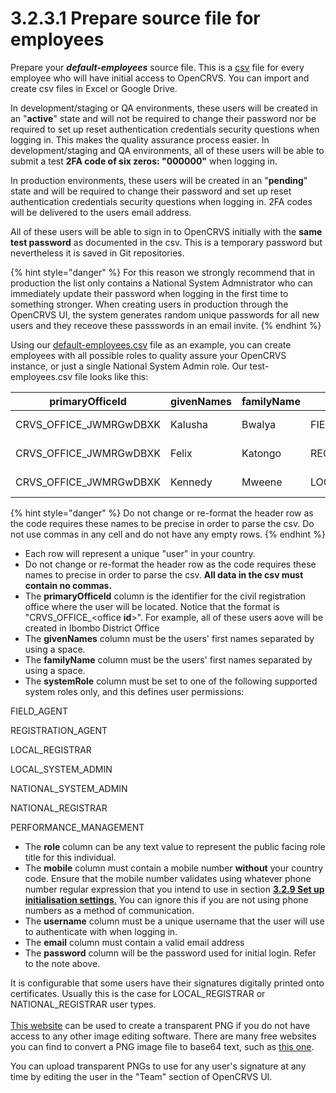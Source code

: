 # 3.2.3.1 Prepare source file for employees

Prepare your _**default-employees**_ source file. This is a [csv](https://en.wikipedia.org/wiki/Comma-separated\_values) file for every employee who will have initial access to OpenCRVS. You can import and create csv files in Excel or Google Drive.

In development/staging or QA environments, these users will be created in an "**active**" state and will not be required to change their password nor be required to set up reset authentication credentials security questions when logging in. This makes the quality assurance process easier. In development/staging and QA environments, all of these users will be able to submit a test **2FA code of six zeros: "000000"** when logging in.

In production environments, these users will be created in an "**pending**" state and will be required to change their password and set up reset authentication credentials security questions when logging in. 2FA codes will be delivered to the users email address.

All of these users will be able to sign in to OpenCRVS initially with the **same test password** as documented in the csv.  This is a temporary password but nevertheless it is saved in Git repositories.

{% hint style="danger" %}
For this reason we strongly recommend that in production the list only contains a National System Admnistrator who can immediately update their password when logging in the first time to something stronger. When creating users in production through the OpenCRVS UI, the system generates random unique passwords for all new users and they receove these passswords in an email invite.
{% endhint %}

Using our [default-employees.csv](https://github.com/opencrvs/opencrvs-countryconfig/blob/develop/src/data-seeding/employees/source/default-employees.csv) file as an example, you can create employees with all possible roles to quality assure your OpenCRVS instance, or just a single National System Admin role. Our test-employees.csv file looks like this:

| primaryOfficeId          | givenNames | familyName | systemRole          | role               | mobile     | username  | email                      | password |
| ------------------------ | ---------- | ---------- | ------------------- | ------------------ | ---------- | --------- | -------------------------- | -------- |
| CRVS\_OFFICE\_JWMRGwDBXK | Kalusha    | Bwalya     | FIELD\_AGENT        | Social Worker      | 0911111111 | k.bwalya  | kalushabwalya@gmail.com  | test     |
| CRVS\_OFFICE\_JWMRGwDBXK | Felix      | Katongo    | REGISTRATION\_AGENT | Registration Agent | 0922222222 | f.katongo | felixkatongo@gmail.com | test     |
| CRVS\_OFFICE\_JWMRGwDBXK | Kennedy    | Mweene     | LOCAL\_REGISTRAR    | Local Registrar    | 0933333333 | k.mweene  | kennedymweene@gmail.com | test     |

{% hint style="danger" %}
Do not change or re-format the header row as the code requires these names to be precise in order to parse the csv. Do not use commas in any cell and do not have any empty rows.
{% endhint %}

* Each row will represent a unique "user" in your country.
* Do not change or re-format the header row as the code requires these names to precise in order to parse the csv. **All data in the csv must contain no commas.**
* The **primaryOfficeId** column is the identifier for the civil registration office where the user will be located. Notice that the format is "CRVS\_OFFICE\_\<office **id**>". For example, all of these users aove will be created in Ibombo District Office
* The **givenNames** column must be the users' first names separated by using a space.
* The **familyName** column must be the users' first names separated by using a space.
* The **systemRole** column must be set to one of the following supported system roles only, and this defines user permissions:

FIELD\_AGENT

REGISTRATION\_AGENT

LOCAL\_REGISTRAR

LOCAL\_SYSTEM\_ADMIN

NATIONAL\_SYSTEM\_ADMIN

NATIONAL\_REGISTRAR

PERFORMANCE\_MANAGEMENT

* The **role** column can be any text value to represent the public facing role title for this individual.
* The **mobile** column must contain a mobile number **without** your country code. Ensure that the mobile number validates using whatever phone number regular expression that you intend to use in section [**3.2.9 Set up initialisation settings**.](../3.2.8-set-up-application-settings.md)  You can ignore this if you are not using phone numbers as a method of communication.
* The **username** column must be a unique username that the user will use to authenticate with when logging in.
* The **email** column must contain a valid email address
* The **password** column will be the password used for initial login.  Refer to the note above.

It is configurable that some users have their signatures digitally printed onto certificates.  Usually this is the case for  LOCAL\_REGISTRAR or NATIONAL\_REGISTRAR user types.\
\
[This website](http://www.onlinesignaturecreator.com/) can be used to create a transparent PNG if you do not have access to any other image editing software. There are many free websites you can find to convert a PNG image file to base64 text, such as [this one](https://www.base64-image.de/).

You can upload transparent PNGs to use for any user's signature at any time by editing the user in the "Team" section of OpenCRVS UI.

